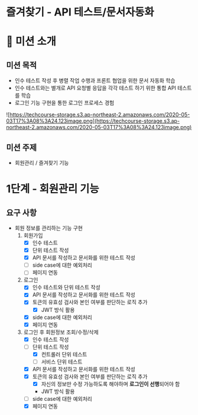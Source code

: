 # 즐겨찾기 - API 테스트/문서자동화

# 🤔 미션 소개

## 미션 목적

- 인수 테스트 작성 후 병렬 작업 수행과 프론트 협업을 위한 문서 자동화 학습
- 인수 테스트와는 별개로 API 요청별 응답을 각각 테스트 하기 위한 통합 API 테스트를 학습
- 로그인 기능 구현을 통한 로그인 프로세스 경험

![https://techcourse-storage.s3.ap-northeast-2.amazonaws.com/2020-05-03T17%3A08%3A24.123image.png](https://techcourse-storage.s3.ap-northeast-2.amazonaws.com/2020-05-03T17%3A08%3A24.123image.png)

## 미션 주제

- 회원관리 / 즐겨찾기 기능

# 1단계 - 회원관리 기능

## 요구 사항

- 회원 정보를 관리하는 기능 구현
    1. 회원가입
        - [x] 인수 테스트
        - [x] 단위 테스트 작성
        - [x] API 문서를 작성하고 문서화를 위한 테스트 작성
        - [ ] side case에 대한 예외처리
        - [ ] 페이지 연동
    2. 로그인
        - [x] 인수 테스트와 단위 테스트 작성
        - [x] API 문서를 작성하고 문서화를 위한 테스트 작성
        - [x] 토큰의 유효성 검사와 본인 여부를 판단하는 로직 추가
            - [x] JWT 방식 활용
        - [x] side case에 대한 예외처리
        - [x] 페이지 연동
    3. 로그인 후 회원정보 조회/수정/삭제
        - [x] 인수 테스트 작성
        - [ ] 단위 테스트 작성
            - [x] 컨트롤러 단위 테스트
            - [ ] 서비스 단위 테스트
        - [x] API 문서를 작성하고 문서화를 위한 테스트 작성
        - [x] 토큰의 유효성 검사와 본인 여부를 판단하는 로직 추가
            - [x] 자신의 정보만 수정 가능하도록 해야하며 **로그인이 선행**되어야 함
            - JWT 방식 활용
        - [ ] side case에 대한 예외처리
        - [x] 페이지 연동